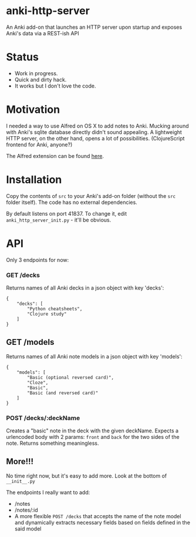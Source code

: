 # anki-http-server
An Anki add-on that launches an HTTP server upon startup and exposes Anki's data via a REST-ish API

# Status

- Work in progress.
- Quick and dirty hack.
- It works but I don't love the code.

# Motivation

I needed a way to use Alfred on OS X to add notes to Anki. Mucking around with Anki's sqlite database directly didn't sound appealing. A lightweight HTTP server, on the other hand, opens a lot of possibilities. (ClojureScript frontend for Anki, anyone?)

The Alfred extension can be found [here](https://github.com/pbkhrv/alfred-anki-add-note).

# Installation

Copy the contents of `src` to your Anki's add-on folder (without the `src` folder itself). The code has no external dependencies.

By default listens on port 41837. To change it, edit `anki_http_server_init.py` - it'll be obvious.

# API

Only 3 endpoints for now:

### GET /decks

Returns names of all Anki decks in a json object with key 'decks':

```
{
    "decks": [
        "Python cheatsheets",
        "Clojure study"
    ]
}
```

## GET /models

Returns names of all Anki note models in a json object with key 'models':

```
{
    "models": [
        "Basic (optional reversed card)",
        "Cloze",
        "Basic",
        "Basic (and reversed card)"
    ]
}
```

### POST /decks/:deckName

Creates a "basic" note in the deck with the given deckName. Expects a urlencoded body with 2 params: `front` and `back` for the two sides of the note. Returns something meaningless.

## More!!!

No time right now, but it's easy to add more. Look at the bottom of `__init__.py`

The endpoints I really want to add:
- /notes
- /notes/:id
- A more flexible `POST /decks` that accepts the name of the note model and dynamically extracts necessary fields based on fields defined in the said model

